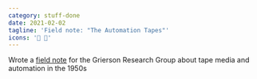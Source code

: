 ```yaml
---
category: stuff-done
date: 2021-02-02
tagline: 'Field note: "The Automation Tapes"'
icons: '🤖 📼'
---
```


Wrote a [field note](https://www.griersonresearchgroup.ca/field/the-automation-tapes) for the Grierson Research Group about tape media and automation in the 1950s
